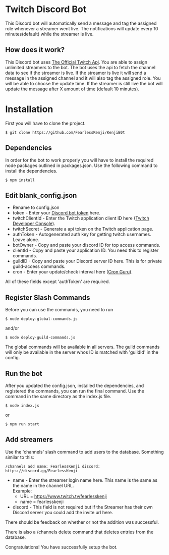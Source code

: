 # Twitch Discord Bot
This Discord bot will automatically send a message and tag the assigned role whenever a streamer went live.
The notifications will update every 10 minutes(default) while the streamer is live.

## How does it work?
This Discord bot uses [The Official Twitch Api](https://dev.twitch.tv/docs/api/). You are able to assign unlimited streamers to the bot. The bot uses the api to fetch the channel data to see if the streamer is live. If the streamer is live it will send a message in the assigned channel and it will also tag the assigned role. You will be able to choose the update time. If the streamer is still live the bot will update the message after X amount of time (default 10 minutes). 


# Installation
First you will have to clone the project.
```console
$ git clone https://github.com/FearlessKenji/KenjiB0t
```

## Dependencies
In order for the bot to work properly you will have to install the required node packages outlined in packages.json. Use the following command to install the dependencies.
```console
$ npm install
```

## Edit blank_config.json
- Rename to config.json
- token - Enter your [Discord bot token](https://discord.com/developers/applications) here.
- twitchClientId - Enter the Twitch application client ID here ([Twitch Developer Console](https://dev.twitch.tv/console/apps)).
- twitchSecret - Generate a api token on the Twitch application page.
- authToken - Autogenerated auth key for getting twitch usernames. Leave alone.
- botOwner - Copy and paste your discord ID for top access commands.
- clientId - Copy and paste your application ID. You need this to register commands.
- guildID - Copy and paste your Discord server ID here. This is for private guild-access commands.
- cron - Enter your update/check interval here ([Cron Guru](https://crontab.guru/)).

All of these fields except 'authToken' are required.

## Register Slash Commands
Before you can use the commands, you need to run 
```console
$ node deploy-global-commands.js
```
and/or
```console
$ node deploy-guild-commands.js
```

The global commands will be available in all servers. The guild commands will only be available in the server whos ID is matched with 'guildId' in the config.


## Run the bot
After you updated the config.json, installed the dependencies, and registered the commands, you can run the final command.
Use the command in the same directory as the index.js file.
```console
$ node index.js
```
or
```console
$ npm run start
```

## Add streamers
Use the 'channels' slash command to add users to the database. Something similar to this:
```console
/channels add name: FearlessKenji discord: https://discord.gg/FearlessKenji
```
- name - Enter the streamer login name here. This name is the same as the name in the channel URL.  
Example:
  - URL = https://www.twitch.tv/fearlesskenji
  - name = fearlesskenji
- discord - This field is not required but if the Streamer has their own Discord server you could add the invite url here. 
  
There should be feedback on whether or not the addition was successful.

There is also a /channels delete command that deletes entries from the database. 

Congratulations! You have successfully setup the bot.